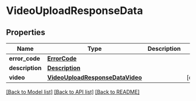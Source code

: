 # VideoUploadResponseData

## Properties
Name | Type | Description | Notes
------------ | ------------- | ------------- | -------------
**error_code** | [**ErrorCode**](ErrorCode.md) |  | 
**description** | [**Description**](Description.md) |  | 
**video** | [**VideoUploadResponseDataVideo**](VideoUploadResponseDataVideo.md) |  | [optional] 

[[Back to Model list]](../README.md#documentation-for-models) [[Back to API list]](../README.md#documentation-for-api-endpoints) [[Back to README]](../README.md)

